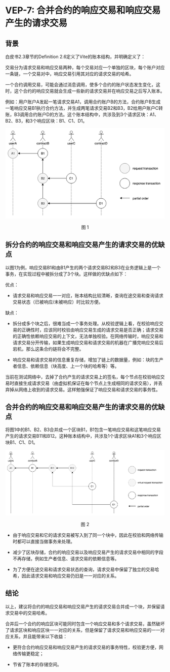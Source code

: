 # VEP-7: 合并合约的响应交易和响应交易产生的请求交易

## 背景

白皮书2.3章节的Definition 2.6定义了Vite的账本结构，并明确定义了：

交易分为请求交易和响应交易两种，每个交易对应一个单独的区块，每个账户对应一条链，一个交易对中，响应交易引用其对应的请求交易的哈希。

一个合约调用交易，可能会通过消息调用，使多个合约的账户状态发生变化，这时，这个合约的响应交易就会生成一些新的请求交易并在响应交易之后写入账本。

例如：用户账户A发起一笔请求交易A1，调用合约账户B的方法，合约账户B生成一笔响应交易B1执行合约方法，并生成两笔请求交易B2和B3，B2给用户账户C转账，B3调用合约账户D的方法。这个账本结构中，共涉及到3个请求区块：A1、B2、B3，和3个响应区块：B1、C1、D1。

![figure](../../../assets/images/vep6-no-merge.png)<div align="center">图 1</div>

## 拆分合约的响应交易和响应交易产生的请求交易的优缺点

以图1为例，响应交易B1和由B1产生的两个请求交易B2和B3在业务逻辑上是一个事务，在实现过程中被拆分成了3个块。这样做的优缺点如下：

优点：

* 请求交易和响应交易一一对应，账本结构比较清晰，查询在途交易和查询请求交易状态（已被响应/未被响应）时比较方便。

缺点：

* 拆分成多个块之后，很难当成一个事务处理。从校验逻辑上看，在校验响应交易的正确性时，应该同时校验由响应交易生成的请求交易是否正确；请求交易的正确性依赖响应交易的上下文，无法单独校验。在网络传输时，响应交易和请求交易分开传输，如果生成响应交易和请求交易的机器在广播完响应交易后宕机，那么这条合约链将会不完整。

* 响应交易和请求交易的信息重复存储，增加了链上的数据量，例如：块的生产者信息、依赖信息（块高度、上一个块的哈希等）等。

当前在测试网络中，去掉了合约产生的请求交易上的签名，每个节点在校验响应交易时直接生成请求交易（由虚拟机保证在每个节点上生成相同的请求交易），并丢弃掉从网络上收到的请求交易。这样勉强保证了响应交易和请求交易的事务性。

## 合并合约的响应交易和响应交易产生的请求交易的优缺点

将图1中的B1、B2、B3合并成一个区块B1，B1包含一笔响应交易和这笔响应交易产生的请求交易B11和B12。这种账本结构中，共涉及1个请求区块A1和3个响应区块B1、C1、D1。

![figure](../../../assets/images/vep6-merge.png)<div align="center">图 2</div>

* 由于响应交易和它的请求交易被写入到了同一个块中，因此在校验和网络传输时都可以直接当做事务来处理。

* 减少了区块存储，合约的响应交易以及响应交易产生的请求交易中相同的字段不再存储，例如生产者信息、请求交易的依赖信息等。

* 为了方便在途交易和请求交易状态的查询，请求交易中保留了独立的交易哈希，因此请求交易和响应交易仍旧是一一对应的关系。

## 结论

以上，建议将合约的响应交易和响应交易产生的请求交易合并成一个块，并保留请求交易中的交易哈希。

合并后一个合约的响应区块可能同时包含一个响应交易和多个请求交易，虽然破坏了请求区块和响应区块一一对应的关系，但是保留了请求交易和响应交易的一一对应关系，并且能带来以下收益：

* 更符合合约响应交易和响应交易产生的请求交易的事务特性，校验更方便，网络传输更稳定；

* 节省了账本的存储空间。
